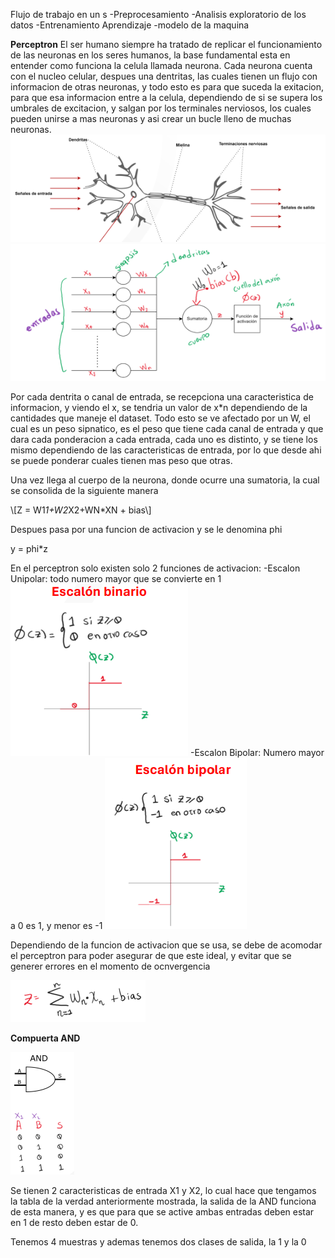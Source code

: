 

Flujo de trabajo en un s
-Preprocesamiento
    -Analisis exploratorio de los datos
-Entrenamiento Aprendizaje
    -modelo de la maquina


**Perceptron**
El ser humano siempre ha tratado de replicar el funcionamiento de las neuronas en los seres humanos, la base fundamental esta en entender como funciona la celula llamada neurona.
Cada neurona cuenta con el nucleo celular, despues una dentritas, las cuales tienen un flujo con informacion de otras neuronas, y todo esto es para que suceda la exitacion, para que esa informacion entre a la celula, dependiendo de si se supera los umbrales de excitacion, y salgan por los terminales nerviosos, los cuales pueden unirse a mas neuronas y asi crear un bucle lleno de muchas neuronas.
![Neurona](image-1.png)
![Estrucrua_Perceptron](image.png)

Por cada dentrita o canal de entrada, se recepciona una caracteristica de informacion, y viendo el x, se tendria un valor de x*n dependiendo de la cantidades que maneje el dataset.
Todo esto se ve afectado por un W, el cual es un peso sipnatico, es el peso que tiene cada canal de entrada y que dara cada ponderacion a cada entrada, cada uno es distinto, y se tiene los mismo dependiendo de las caracteristicas de entrada, por lo que desde ahi se puede ponderar cuales tienen mas peso que otras.

Una vez llega al cuerpo de la neurona, donde ocurre una sumatoria, la cual se consolida de la siguiente manera

\\[Z = W1*1+W2*X2+WN*XN + bias\\]


Despues pasa por una funcion de activacion y se le denomina phi

y = phi*z


En el perceptron solo existen solo 2 funciones de activacion:
    -Escalon Unipolar: todo numero mayor que  se convierte en 1
    ![Escalon Unipolar](image-2.png)
    -Escalon Bipolar: Numero mayor a 0 es 1, y menor es -1
    ![Escalon Bipolar](image-3.png)

Dependiendo de la funcion de activacion que se usa, se debe de acomodar el perceptron para poder asegurar de que este ideal, y evitar que se generer errores en el momento de ocnvergencia

![Z](image-4.png)

**Compuerta AND**

![Compuerta AND](image-5.png)

Se tienen 2 caracteristicas de entrada X1 y X2, lo cual hace que tengamos la tabla de la verdad anteriormente mostrada, la salida de la AND funciona de esta manera, y es que para que se active ambas entradas deben estar en 1 de resto deben estar de 0.

Tenemos 4 muestras y ademas tenemos dos clases de salida, la 1 y la 0